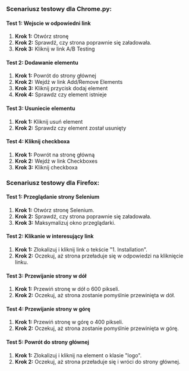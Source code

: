 ### Scenariusz testowy dla Chrome.py:
#### Test 1: Wejscie w odpowiedni link
1. **Krok 1:** Otwórz stronę
2. **Krok 2:** Sprawdź, czy strona poprawnie się załadowała.
3. **Krok 3:** Kliknij w link A/B Testing

#### Test 2: Dodawanie elementu
1. **Krok 1:** Powrót do strony głównej
2. **Krok 2:** Wejdź w link Add/Remove Elements
3. **Krok 3:** Kliknij przycisk dodaj element
4. **Krok 4:** Sprawdz czy element istnieje
   
#### Test 3: Usuniecie elementu
1. **Krok 1:** Kliknij usuń element
2. **Krok 2:** Sprawdz czy element został usunięty
   
#### Test 4: Kliknij checkboxa
1. **Krok 1:** Powrót na stronę główną
2. **Krok 2:** Wejdź w link Checkboxes
3. **Krok 3:** Kliknij checkboxa


### Scenariusz testowy dla Firefox:
#### Test 1: Przeglądanie strony Selenium
1. **Krok 1:** Otwórz stronę Selenium.
2. **Krok 2:** Sprawdź, czy strona poprawnie się załadowała.
3. **Krok 3:** Maksymalizuj okno przeglądarki.

#### Test 2: Klikanie w interesujący link
1. **Krok 1:** Zlokalizuj i kliknij link o tekście "1. Installation".
2. **Krok 2:** Oczekuj, aż strona przeładuje się w odpowiedzi na kliknięcie linku.

#### Test 3: Przewijanie strony w dół
1. **Krok 1:** Przewiń stronę w dół o 600 pikseli.
2. **Krok 2:** Oczekuj, aż strona zostanie pomyślnie przewinięta w dół.

#### Test 4: Przewijanie strony w górę
1. **Krok 1:** Przewiń stronę w górę o 400 pikseli.
2. **Krok 2:** Oczekuj, aż strona zostanie pomyślnie przewinięta w górę.

#### Test 5: Powrót do strony głównej
1. **Krok 1:** Zlokalizuj i kliknij na element o klasie "logo".
2. **Krok 2:** Oczekuj, aż strona przeładuje się i wróci do strony głównej.
